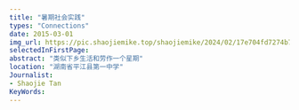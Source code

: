 ```yaml
---
title: "暑期社会实践"
types: "Connections"
date: 2015-03-01
img_url: https://pic.shaojiemike.top/shaojiemike/2024/02/17e704fd7274b70f31b123e72fd0072e.png
selectedInFirstPage:
abstract: "类似下乡生活和劳作一个星期"
location: "湖南省平江县第一中学"
Journalist:
- Shaojie Tan
KeyWords:
---
```


